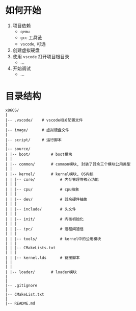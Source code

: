 # 如何开始
1. 项目依赖
   - `qemu`
   - `gcc` 工具链
   - `vscode`, 可选
2. 创建虚拟硬盘
3. 使用 `vscode` 打开项目根目录
   - ...
4. 开始调试
   - ...

# 目录结构
``` shell
x86OS/
|
|-- .vscode/    # vscode相关配置文件
|
|-- image/      # 虚拟硬盘文件
|
|-- script/     # 运行脚本
|
|-- source/
| |-- boot/         # boot模块
| |
| |-- common/       # common模块, 封装了其余三个模块公用类型
| |
| |-- kernel/       # kernel模块, OS内核
| | |-- core/           # 内存管理等核心功能
| | |
| | |-- cpu/            # cpu抽象
| | |
| | |-- dev/            # 其余硬件抽象
| | |
| | |-- include/        # 头文件
| | |
| | |-- init/           # 内核初始化
| | |
| | |-- ipc/            # 进程间通信
| | |
| | |-- tools/          # kernel中的公用模块
| | |
| | |-- CMakeLists.txt
| | |
| | |-- kernel.lds      # 链接脚本
| |
| |
| |-- loader/       # loader模块
|
|
|-- .gitignore
|
|-- CMakeList.txt
|
|-- README.md
```

# 